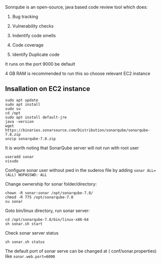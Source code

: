 Sonrqube is an open-source, java based code review tool which does:

1. Bug tracking

2. Vulnerability checks

3. Indentify code smells

4. Code coverage

5. Identify Duplicate code

It runs on the port 9000 be default

4 GB RAM is recommended to run this so choose relevant EC2 instance

## Insallation on EC2 instance
```
sudo apt update
sudo apt install 
sudo su
cd /opt
sudo apt install default-jre
java -version
wget https://binaries.sonarsource.com/Distribution/sonarqube/sonarqube-7.8.zip
unzip sonarqube-7.8.zip
```

It is worth noting that SonarQube server will not run with root user
```
useradd sonar
visudo
```
Configure sonar user without pwd in the suderos file by adding `sonar ALL=(ALL) NOPASSWD: ALL`

Change ownership for sonar folder/directory:
```
chown -R sonar:sonar /opt/sonarqube-7.8/
chmod -R 775 /opt/sonarqube-7.8
su sonar
```
Goto bin/linux directory, run sonar server:
```
cd /opt/sonarqube-7.8/bin/linux-x86-64
sh sonar.sh start
```
Check sonar server status 
```
sh sonar.sh status
```
The default port of sonar serve can be changed at ( conf/sonar.properties) like `sonar.web.port=6000`
